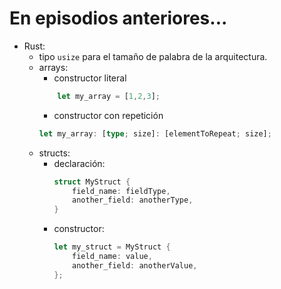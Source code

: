 # En episodios anteriores...

- Rust:
    - tipo `usize` para el tamaño de palabra de la arquitectura.
    - arrays:
        - constructor literal
        ```rust
            let my_array = [1,2,3];
        ```
        - constructor con repetición
        ```rust
        let my_array: [type; size]: [elementToRepeat; size];
        ```
    - structs:
        - declaración:
            ```rust
            struct MyStruct {
                field_name: fieldType,
                another_field: anotherType,
            }
            ```
        - constructor:
            ```rust
            let my_struct = MyStruct {
                field_name: value,
                another_field: anotherValue,
            };
            ```